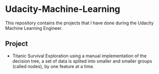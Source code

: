# Udacity-Machine-Learning
This repository contains the projects that I have done during the Udacity Machine Learning Engineer.

## Project
- Titanic Survival Exploration
using a manual implementation of the decision tree, a set of data is splited into smaller and smaller groups (called nodes), by one feature at a time. 
